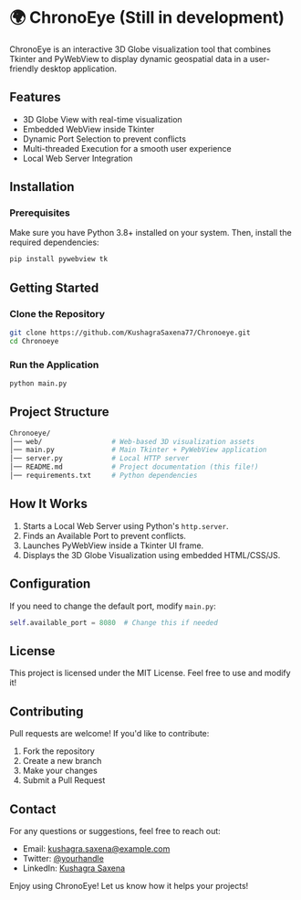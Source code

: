 # 🌍 ChronoEye (Still in development)

ChronoEye is an interactive 3D Globe visualization tool that combines Tkinter and PyWebView to display dynamic geospatial data in a user-friendly desktop application.

## Features
- 3D Globe View with real-time visualization
- Embedded WebView inside Tkinter
- Dynamic Port Selection to prevent conflicts
- Multi-threaded Execution for a smooth user experience
- Local Web Server Integration

## Installation

### Prerequisites
Make sure you have Python 3.8+ installed on your system. Then, install the required dependencies:

```sh
pip install pywebview tk
```

## Getting Started

### Clone the Repository
```sh
git clone https://github.com/KushagraSaxena77/Chronoeye.git
cd Chronoeye
```

### Run the Application
```sh
python main.py
```

## Project Structure
```sh
Chronoeye/
│── web/                 # Web-based 3D visualization assets
│── main.py              # Main Tkinter + PyWebView application
│── server.py            # Local HTTP server
│── README.md            # Project documentation (this file!)
│── requirements.txt     # Python dependencies
```

## How It Works
1. Starts a Local Web Server using Python's `http.server`.
2. Finds an Available Port to prevent conflicts.
3. Launches PyWebView inside a Tkinter UI frame.
4. Displays the 3D Globe Visualization using embedded HTML/CSS/JS.

## Configuration
If you need to change the default port, modify `main.py`:
```python
self.available_port = 8080  # Change this if needed
```

## License
This project is licensed under the MIT License. Feel free to use and modify it!

## Contributing
Pull requests are welcome! If you'd like to contribute:
1. Fork the repository
2. Create a new branch
3. Make your changes
4. Submit a Pull Request

## Contact
For any questions or suggestions, feel free to reach out:
- Email: kushagra.saxena@example.com
- Twitter: [@yourhandle](https://twitter.com/yourhandle)
- LinkedIn: [Kushagra Saxena](https://linkedin.com/in/yourname)

Enjoy using ChronoEye! Let us know how it helps your projects!
